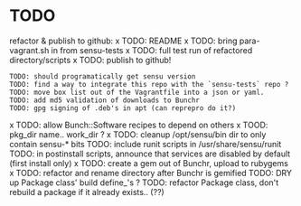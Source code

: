 TODO
====


refactor & publish to github:
x	TODO: README
x	TODO: bring para-vagrant.sh in from sensu-tests
x	TODO: full test run of refactored directory/scripts
x	TODO: publish to github!



    TODO: should programatically get sensu version
    TODO: find a way to integrate this repo with the `sensu-tests` repo ?
	TODO: move box list out of the Vagrantfile into a json or yaml.
	TODO: add md5 validation of downloads to Bunchr
	TODO: gpg signing of .deb's in apt (can reprepro do it?)
x	TODO: allow Bunch::Software recipes to depend on others
x	TOOD: pkg_dir name.. work_dir ?
x	TODO: cleanup /opt/sensu/bin dir to only contain sensu-* bits
	TODO: include runit scripts in /usr/share/sensu/runit
	TODO: in postinstall scripts, announce that services are disabled by default (first install only)
x	TODO: create a gem out of Bunchr, upload to rubygems
x	TODO: refactor and rename directory after Bunchr is gemified
	TODO: DRY up Package class' build define_'s ?
	TODO: refactor Package class, don't rebuild a package if it already exists.. (??)

